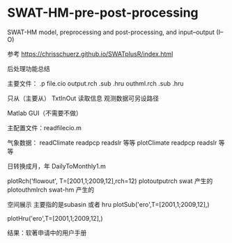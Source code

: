 # SWAT-HM-pre-post-processing
SWAT-HM model, preprocessing and post-processing, and input–output (I–O)

参考 https://chrisschuerz.github.io/SWATplusR/index.html

后处理功能总结

主要文件： .p   file.cio  output.rch .sub .hru    outhml.rch .sub .hru 

只从（主要从） TxtInOut 读取信息
观测数据可另设路径

Matlab GUI（不需要不做）

主配置文件：readfilecio.m

气象数据：
readClimate
readpcp readslr 等等
plotClimate
readpcp readslr 等等

日转换成月，年 DailyToMonthly1.m

plotRch('flowout', T=[2001,1;2009,12],rch=12)
   plotoutputrch swat 产生的
   plotouthmlrch swat-hm 产生的
   
空间展示 主要指的是subasin 或者 hru
plotSub('ero',T=[2001,1;2009,12],)

plotHru('ero',T=[2001,1;2009,12],)

结果：软著申请中的用户手册
